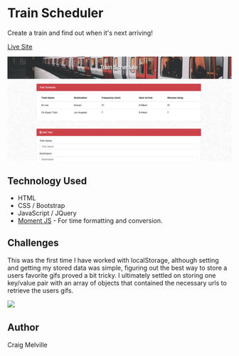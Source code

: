 # Train Scheduler

Create a train and find out when it's next arriving!

[Live Site](https://acekreations.github.io/Giphy-Art/)

![](assets/images/screenshot.png)


## Technology Used

- HTML
- CSS / Bootstrap
- JavaScript / JQuery
- [Moment JS](https://momentjs.com/) - For time formatting and conversion.


## Challenges

This was the first time I have worked with localStorage, although setting and getting my stored data was simple, figuring out the best way to store a users favorite gifs proved a bit tricky. I ultimately settled on storing one key/value pair with an array of objects that contained the necessary urls to retrieve the users gifs.

![](assets/images/obj-screenshot.png)

## Author
Craig Melville
